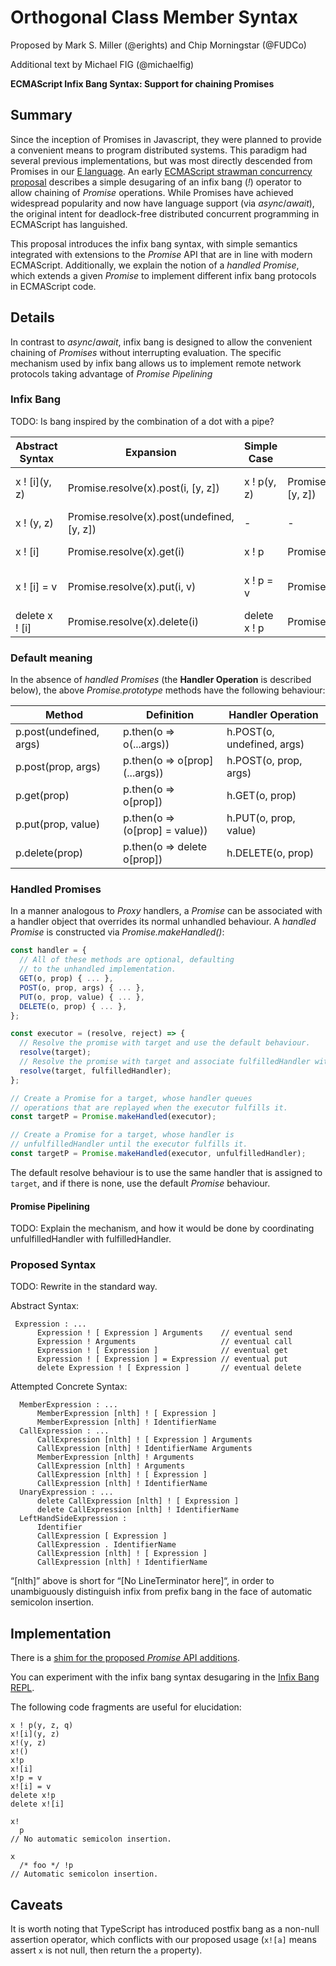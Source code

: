 # Orthogonal Class Member Syntax
Proposed by Mark S. Miller (@erights) and Chip Morningstar (@FUDCo)

Additional text by Michael FIG (@michaelfig)

**ECMAScript Infix Bang Syntax: Support for chaining Promises**
## Summary
Since the inception of Promises in Javascript, they were planned to provide a convenient means to program distributed systems.  This paradigm had several previous implementations, but was most directly descended from Promises in our [E language](http://erights.org/).  An early [ECMAScript strawman concurrency proposal](https://web.archive.org/web/20161026162206/http://wiki.ecmascript.org/doku.php?id=strawman:concurrency) describes a simple desugaring of an infix bang (*!*) operator to allow chaining of *Promise* operations.  While Promises have achieved widespread popularity and now have language support (via *async*/*await*), the original intent for deadlock-free distributed concurrent programming in ECMAScript has languished.

This proposal introduces the infix bang syntax, with simple semantics integrated with extensions to the *Promise* API that are in line with modern ECMAScript.  Additionally, we explain the notion of a *handled Promise*, which extends a given *Promise* to implement different infix bang protocols in ECMAScript code.

## Details

In contrast to *async*/*await*, infix bang is designed to allow the convenient chaining of *Promises* without interrupting evaluation.  The specific mechanism used by infix bang allows us to implement remote network protocols taking advantage of *Promise Pipelining*

### Infix Bang

TODO: Is bang inspired by the combination of a dot with a pipe?

| Abstract Syntax	| Expansion	| Simple Case	| Expansion	| JSON/RESTful equiv |
|------- | --- | --- | --- | --- |
| x ! \[i](y, z)	| Promise.resolve(x).post(i, [y, z])	| x ! p(y, z) |	Promise.resolve(x).post('p', [y, z])	| POST https://...q=p {...} |
| x ! (y, z)	 | Promise.resolve(x).post(undefined, [y, z])	| -	 | - |	POST https://... {...} |
| x ! \[i]	| Promise.resolve(x).get(i) |	x ! p	| Promise.resolve(x).get('p') |	GET https://...q=p |
| x ! \[i] = v	| Promise.resolve(x).put(i, v) |	x ! p = v	| Promise.resolve(x).put('p', v) |	UT https://...q=p {...} |
| delete x ! \[i] |	Promise.resolve(x).delete(i) | delete x ! p	| Promise.resolve(x).delete('p')	| DELETE https://...q=p |

### Default meaning

In the absence of *handled Promises* (the **Handler Operation** is described below), the above *Promise.prototype* methods have the following behaviour:

| Method | Definition | Handler Operation |
| --- | --- | --- |
| p.post(undefined, args) | p.then(o => o(...args)) | h.POST(o, undefined, args) |
| p.post(prop, args) | p.then(o => o\[prop](...args)) | h.POST(o, prop, args) |
| p.get(prop) | p.then(o => o\[prop]) | h.GET(o, prop) |
| p.put(prop, value) | p.then(o => (o\[prop] = value)) | h.PUT(o, prop, value) |
| p.delete(prop) | p.then(o => delete o\[prop]) | h.DELETE(o, prop) |

### Handled Promises

In a manner analogous to *Proxy* handlers, a *Promise* can be associated with a handler object that overrides its normal unhandled behaviour.  A *handled Promise* is constructed via *Promise.makeHandled()*:

```js
const handler = {
  // All of these methods are optional, defaulting
  // to the unhandled implementation.
  GET(o, prop) { ... },
  POST(o, prop, args) { ... },
  PUT(o, prop, value) { ... },
  DELETE(o, prop) { ... },
};

const executor = (resolve, reject) => {
  // Resolve the promise with target and use the default behaviour.
  resolve(target);
  // Resolve the promise with target and associate fulfilledHandler with it.
  resolve(target, fulfilledHandler); 
};

// Create a Promise for a target, whose handler queues
// operations that are replayed when the executor fulfills it.
const targetP = Promise.makeHandled(executor);

// Create a Promise for a target, whose handler is
// unfulfilledHandler until the executor fulfills it.
const targetP = Promise.makeHandled(executor, unfulfilledHandler);
```

The default resolve behaviour is to use the same handler that is assigned to `target`, and if there is none, use the default *Promise* behaviour.

#### Promise Pipelining

TODO: Explain the mechanism, and how it would be done by coordinating unfulfilledHandler with fulfilledHandler.

### Proposed Syntax

TODO: Rewrite in the standard way.

Abstract Syntax:

```
 Expression : ...
      Expression ! [ Expression ] Arguments    // eventual send
      Expression ! Arguments                   // eventual call
      Expression ! [ Expression ]              // eventual get
      Expression ! [ Expression ] = Expression // eventual put
      delete Expression ! [ Expression ]       // eventual delete
```

Attempted Concrete Syntax:

```
  MemberExpression : ...
      MemberExpression [nlth] ! [ Expression ]
      MemberExpression [nlth] ! IdentifierName
  CallExpression : ...
      CallExpression [nlth] ! [ Expression ] Arguments
      CallExpression [nlth] ! IdentifierName Arguments
      MemberExpression [nlth] ! Arguments
      CallExpression [nlth] ! Arguments
      CallExpression [nlth] ! [ Expression ]
      CallExpression [nlth] ! IdentifierName
  UnaryExpression : ...
      delete CallExpression [nlth] ! [ Expression ]
      delete CallExpression [nlth] ! IdentifierName
  LeftHandSideExpression :
      Identifier
      CallExpression [ Expression ]
      CallExpression . IdentifierName
      CallExpression [nlth] ! [ Expression ]
      CallExpression [nlth] ! IdentifierName
```

“[nlth]” above is short for “[No LineTerminator here]“, in order to unambiguously distinguish infix from prefix bang in the face of automatic semicolon insertion.

## Implementation

There is a [shim for the proposed *Promise* API additions](https://github.com/Agoric/eventual-send).

You can experiment with the infix bang syntax desugaring in the [Infix Bang REPL](https://babeljs.io/repl/build/11009/?externalPlugins=babel-plugin-syntax-infix-bang).

The following code fragments are useful for elucidation:

```
x ! p(y, z, q)
x![i](y, z)
x!(y, z)
x!()
x!p
x![i]
x!p = v
x![i] = v
delete x!p
delete x![i]

x!
  p
// No automatic semicolon insertion.

x  
  /* foo */ !p
// Automatic semicolon insertion.
```

## Caveats

It is worth noting that TypeScript has introduced postfix bang as a non-null assertion operator, which conflicts with our proposed usage (`x![a]` means assert `x` is not null, then return the `a` property).
